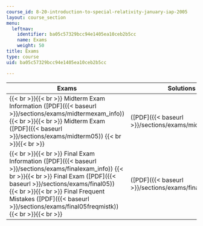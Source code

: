 ```yaml
---
course_id: 8-20-introduction-to-special-relativity-january-iap-2005
layout: course_section
menu:
  leftnav:
    identifier: ba05c57329bcc94e1405ea10ceb2b5cc
    name: Exams
    weight: 50
title: Exams
type: course
uid: ba05c57329bcc94e1405ea10ceb2b5cc

---
```


| Exams | Solutions |
| --- | --- |
|  {{< br >}}{{< br >}} Midterm Exam Information ([PDF]({{< baseurl >}}/sections/exams/midtermexam_info)) {{< br >}}{{< br >}} Midterm Exam ([PDF]({{< baseurl >}}/sections/exams/midterm05)) {{< br >}}{{< br >}}  | ([PDF]({{< baseurl >}}/sections/exams/midterm05sol)) |
|  {{< br >}}{{< br >}} Final Exam Information ([PDF]({{< baseurl >}}/sections/exams/finalexam_info)) {{< br >}}{{< br >}} Final Exam ([PDF]({{< baseurl >}}/sections/exams/final05)) {{< br >}}{{< br >}} Final Frequent Mistakes ([PDF]({{< baseurl >}}/sections/exams/final05freqmistk)) {{< br >}}{{< br >}}  | ([PDF]({{< baseurl >}}/sections/exams/final05sol))